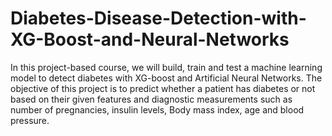 # Diabetes-Disease-Detection-with-XG-Boost-and-Neural-Networks
In this project-based course, we will build, train and test a machine learning model to detect diabetes with XG-boost and Artificial Neural Networks. The objective of this project is to predict whether a patient has diabetes or not based on their given features and diagnostic measurements such as number of pregnancies, insulin levels, Body mass index, age and blood pressure.
